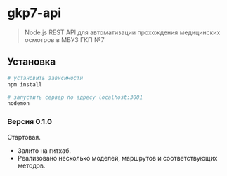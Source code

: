 # gkp7-api

> Node.js REST API для автоматизации прохождения медицинских осмотров в МБУЗ ГКП №7

## Установка

``` bash
# установить зависимости
npm install

# запустить сервер по адресу localhost:3001
nodemon
```

### Версия 0.1.0

Стартовая.

* Залито на гитхаб.
* Реализовано несколько моделей, маршрутов и соответствующих методов.
